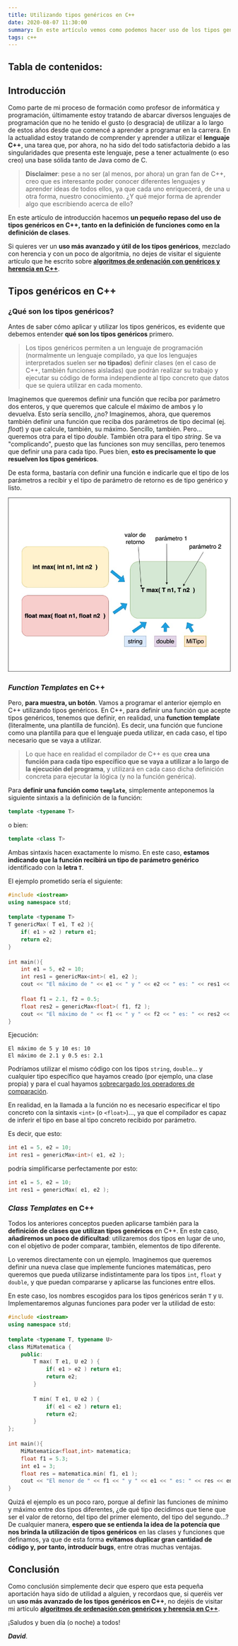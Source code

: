 ```yaml
---
title: Utilizando tipos genéricos en C++
date: 2020-08-07 11:30:00
summary: En este artículo vemos como podemos hacer uso de los tipos genéricos en C++ utilizando templates tanto en la definición de clases como funciones.
tags: c++
---
```


## Tabla de contenidos:

<!-- toc -->

## Introducción

Como parte de mi proceso de formación como profesor de informática y programación, últimamente estoy tratando de abarcar diversos lenguajes de programación que no he tenido el gusto (o desgracia) de utilizar a lo largo de estos años desde que comencé a aprender a programar en la carrera. En la actualidad estoy tratando de comprender y aprender a utilizar el **lenguaje C++**, una tarea que, por ahora, no ha sido del todo satisfactoria debido a las singularidades que presenta este lenguaje, pese a tener actualmente (o eso creo) una base sólida tanto de Java como de C.

> **Disclaimer**: pese a no ser (al menos, por ahora) un gran fan de C++, creo que es interesante poder conocer diferentes lenguajes y aprender ideas de todos ellos, ya que cada uno enriquecerá, de una u otra forma, nuestro conocimiento. ¿Y qué mejor forma de aprender algo que escribiendo acerca de ello?

En este artículo de introducción hacemos **un pequeño repaso del uso de tipos genéricos en C++, tanto en la definición de funciones como en la definición de clases**.

Si quieres ver un **uso más avanzado y útil de los tipos genéricos**, mezclado con herencia y con un poco de algoritmia, no dejes de visitar el siguiente artículo que he escrito sobre [**algoritmos de ordenación con genéricos y herencia en C++**](algoritmos-ordenacion-genericos-herencia-c++).

## Tipos genéricos en C++

### ¿Qué son los tipos genéricos?

Antes de saber cómo aplicar y utilizar los tipos genéricos, es evidente que debemos entender **qué son los tipos genéricos** primero. 

> Los tipos genéricos permiten a un lenguaje de programación (normalmente un lenguaje compilado, ya que los lenguajes interpretados suelen ser **no tipados**) definir clases (en el caso de C++, también funciones aisladas) que podrán realizar su trabajo y ejecutar su código de forma independiente al tipo concreto que datos que se quiera utilizar en cada momento. 

Imaginemos que queremos definir una función que reciba por parámetro dos enteros, y que queremos que calcule el máximo de ambos y lo devuelva. Esto sería sencillo, ¿no? Imaginemos, ahora, que queremos también definir una función que reciba dos parámetros de tipo decimal (ej. *float*) y que calcule, también, su máximo. Sencillo, también. Pero... queremos otra para el tipo *double*. También otra para el tipo *string*. Se va "complicando", puesto que las funciones son muy sencillas, pero tenemos que definir una para cada tipo. Pues bien, **esto es precisamente lo que resuelven los tipos genéricos**.

De esta forma, bastaría con definir una función e indicarle que el tipo de los parámetros a recibir y el tipo de parámetro de retorno es de tipo genérico y listo.

<img src="../blog-imgs-test/genericos-c++.jpg" alt="Una función con tipos específicos y tipos genéricos" style="max-height: 40rem">

### *Function Templates* en C++

Pero, **para muestra, un botón**. Vamos a programar el anterior ejemplo en C++ utilizando tipos genéricos. En C++, para definir una función que acepte tipos genéricos, tenemos que definir, en realidad, una **function template** (literalmente, una plantilla de función). Es decir, una función que funcione como una plantilla para que el lenguaje pueda utilizar, en cada caso, el tipo necesario que se vaya a utilizar.

> Lo que hace en realidad el compilador de C++ es que **crea una función para cada tipo específico que se vaya a utilizar a lo largo de la ejecución del programa**, y utilizará en cada caso dicha definición concreta para ejecutar la lógica (y no la función genérica).

Para **definir una función como `template`**, simplemente anteponemos la siguiente sintaxis a la definición de la función:

```cpp
template <typename T>
```

o bien:

```cpp
template <class T>
```

Ambas sintaxis hacen exactamente lo mismo. En este caso, **estamos indicando que la función recibirá un tipo de parámetro genérico** identificado con la **letra `T`**.

El ejemplo prometido sería el siguiente:

```cpp
#include <iostream>
using namespace std;

template <typename T>
T genericMax( T e1, T e2 ){
    if( e1 > e2 ) return e1;
    return e2;
}

int main(){
    int e1 = 5, e2 = 10;
    int res1 = genericMax<int>( e1, e2 );
    cout << "El máximo de " << e1 << " y " << e2 << " es: " << res1 << endl;

    float f1 = 2.1, f2 = 0.5;
    float res2 = genericMax<float>( f1, f2 );
    cout << "El máximo de " << f1 << " y " << f2 << " es: " << res2 << endl;
}
```

Ejecución:

```
El máximo de 5 y 10 es: 10
El máximo de 2.1 y 0.5 es: 2.1
```

Podríamos utilizar el mismo código con los tipos `string`, `double`... y cualquier tipo específico que hayamos creado (por ejemplo, una clase propia) y para el cual hayamos [sobrecargado los operadores de comparación](https://www.codingunit.com/cplusplus-binary-operator-overloading-greater-or-less-than).

En realidad, en la llamada a la función no es necesario especificar el tipo concreto con la sintaxis `<int>` (o `<float>`)..., ya que el compilador es capaz de inferir el tipo en base al tipo concreto recibido por parámetro.

Es decir, que esto:
```cpp
int e1 = 5, e2 = 10;
int res1 = genericMax<int>( e1, e2 );
```

podría simplificarse perfectamente por esto:
```cpp
int e1 = 5, e2 = 10;
int res1 = genericMax( e1, e2 );
```

### *Class Templates* en C++

Todos los anteriores conceptos pueden aplicarse también para la **definición de clases que utilizan tipos genéricos** en C++. En este caso, **añadiremos un poco de dificultad**: utilizaremos dos tipos en lugar de uno, con el objetivo de poder comparar, también, elementos de tipo diferente.

Lo veremos directamente con un ejemplo. Imaginemos que queremos definir una nueva clase que implemente funciones matemáticas, pero queremos que pueda utilizarse indistintamente para los tipos `int`, `float` y `double`, y que puedan compararse y aplicarse las funciones entre ellos.

En este caso, los nombres escogidos para los tipos genéricos serán `T` y `U`. Implementaremos algunas funciones para poder ver la utilidad de esto:

```cpp
#include <iostream>
using namespace std;

template <typename T, typename U>
class MiMatematica {
    public:
        T max( T e1, U e2 ) {
            if( e1 > e2 ) return e1;
            return e2;
        }

        T min( T e1, U e2 ) {
            if( e1 < e2 ) return e1;
            return e2;
        }
};

int main(){
    MiMatematica<float,int> matematica;
    float f1 = 5.3;
    int e1 = 3;
    float res = matematica.min( f1, e1 );
    cout << "El menor de " << f1 << " y " << e1 << " es: " << res << endl;
}
```

Quizá el ejemplo es un poco raro, porque al definir las funciones de mínimo y máximo entre dos tipos diferentes, ¿de qué tipo decidimos que tiene que ser el valor de retorno, del tipo del primer elemento, del tipo del segundo...? De cualquier manera, **espero que se entienda la idea de la potencia que nos brinda la utilización de tipos genéricos** en las clases y funciones que definamos, ya que de esta forma **evitamos duplicar gran cantidad de código y, por tanto, introducir bugs**, entre otras muchas ventajas.

## Conclusión

Como conclusión simplemente decir que espero que esta pequeña aportación haya sido de utilidad a alguien, y recordaos que, si queréis ver un **uso más avanzado de los tipos genéricos en C++**, no dejéis de visitar mi artículo [**algoritmos de ordenación con genéricos y herencia en C++**](algoritmos-ordenacion-genericos-herencia-c++).

¡Saludos y buen día (o noche) a todos!

***David***.